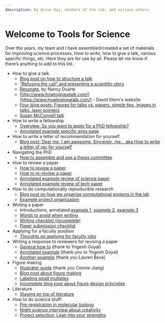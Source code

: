```yaml
---
description: By Arjun Raj, members of the lab, and various others
---
```


# Welcome to Tools for Science

Over the years, my team and I have assembled/created a set of materials for improving science processes. How to write, how to give a talk, various specific things, etc. Here they are for use by all. Please let me know if there’s anything to add to this list.

* How to give a talk.
  * [Blog post on how to structure a talk](group-1/blog-post-on-how-to-structure-a-talk.md)
  * [“Refusing the call” and presenting a scientific story](group-1/refusing-the-call-and-presenting-a-scientific-story.md)
  * [Resonate](https://www.duarte.com/resources/books/resonate/), by Nancy Duarte
  * [http://www.howtogiveatalk.com/](https://www.howtogiveatalk.com/) - David Stern's website
  * [Four blog posts: Figures for talks vs. papers, simple tips, images in talks, laser pointers](group-1/four-blog-posts-figures-for-talks-vs.-papers-simple-tips-images-in-talks-laser-pointers.md)
  * [Susan McConnell talk](https://www.ibiology.org/professional-development/scientific-presentations/)
* How to write a fellowship
  * [Overview: So you want to apply for a PhD fellowship?](group-2/so-you-want-to-apply-for-a-phd-fellowship.md)
  * [Annotated example specific aims page](group-2/annotated-example-of-a-specific-aims-page.md)
* How to write a letter of recommendation for yourself
  * [Blog post: Dear me, I am awesome. Sincerely, me… aka How to write a letter of rec for yourself](dear-me-i-am-awesome.-sincerely-me...-aka-how-to-write-a-letter-of-rec-for-yourself.md)
* Navigating the PhD
  * [How to assemble and use a thesis committee](group-3/some-personal-opinions-on-how-to-assemble-and-best-use-a-thesis-committee.md)
* How to review a paper
  * [How to review a paper](http://rajlaboratory.blogspot.com/2014/04/how-to-review-paper.html)
  * [How to re-review a paper](http://rajlaboratory.blogspot.com/2014/04/how-to-re-review-paper.html)
  * [Annotated example review of science paper](https://docs.google.com/document/d/1unO4J36sfmfynFNjBbjkjIiwrdAh0rg9BAB7TKF0R\_M/edit)
  * [Annotated example review of tech paper](https://docs.google.com/document/d/1k-DCuiR0cDM4h04AQXFjViNF2A0V0MLtA9zu9e-JmcU/edit)
* How to do computationally reproducible research
  * [Blog post on how we organize computational projects in the lab](http://rajlaboratory.blogspot.com/2017/08/figure-scripting-and-how-we-organize.html)
  * [Example project organization](https://github.com/arjunrajlaboratory/example\_project)
* Writing a paper
  * Introductions, annotated [example 1](https://docs.google.com/document/d/1nqVYRTql1sgUNxT9RfE0SX0RiyH3QlgUZgX\_Jg6fsos/edit?usp=sharing), [example 2](https://docs.google.com/document/d/1lGpMFtW4x4GOx-TUmVD\_iguM-vh3nvdjNhN-R2PyXt8/edit?usp=sharing), [example 3](https://docs.google.com/document/d/1TEFLJpjwRiSM2E0gmiUg98sZFEigg\_8Pj4vblEh39xI/edit?usp=sharing)
  * [Words to avoid when writing](https://docs.google.com/document/d/1r6nDcF43esu3xBjmk3ERAmaEHKEB75\_HflSkk3zZhBk/edit)
  * [Writing checklist (incomplete)](https://docs.google.com/document/d/1DmoBuFUK6bJG9C5AM5B7i12GI2ew8egg2b-50DdgRFI/edit)
  * [Paper submission checklist](https://docs.google.com/document/d/1\_5R2c6WVjV5qi5profAlMHQd2LHhhXgzmYn\_htsJl4Q/edit?usp=sharing)
* Applying for a faculty position
  * [Thoughts on applying for faculty jobs](https://docs.google.com/document/u/0/d/1Yew6wb1PMDPanPyJIRspqFvYDcIe7FwwvmKheRy8XHI/edit)
* Writing a response to reviewers for revising a paper
  * [General how to](https://docs.google.com/document/d/1fIpY8d90g0BrTCc0AAxr3PCZHhdVZUYPDxiPqSVkKOk/edit) (thank to Yogesh Goyal)
  * [Annotated example](https://docs.google.com/document/d/17f4pyQ1kowgTOIM7mazbXV8uzp2Ev8jaDOYp7MPnYF8/edit) (thank you to Yogesh Goyal)
  * [Another example](https://drive.google.com/file/d/13d9x4V\_RowStgSjDMm8MpiKx\_xtlj5pV/view?usp=sharing) (thank you Lauren Beck)
* Figure making
  * [Illustrator guide](https://docs.google.com/document/d/1psC5olObkGHDfw3c7am9jpD2OdCN4lnCU\_QF26MAQmQ/edit#heading=h.or1to9c1y8il) (thank you Connie Jiang)
  * [Blog post about figure making](http://rajlaboratory.blogspot.com/2019/08/i-adobe-illustrator-for-scientific.html)
  * [Labeling small multiples](http://rajlaboratory.blogspot.com/2016/01/a-proposal-for-how-to-label-small.html)
  * [Incomplete blog post about figure design principles](https://docs.google.com/document/d/1RozjPwJO57FndomEKUEkG9XwDNeXWj1X24TKq5CMNa0/edit)
* Literature
  * [Staying on top of literature](https://docs.google.com/document/d/1QrDpIoOlQaUVjDnRCYqi\_2IYYeWWz6OxC1w4pY5sIQs/edit)
* How to do science stuff:
  * [Pre-registration in molecular biology](https://rajlaboratory.blogspot.com/2024/02/pre-registration-in-molecular-biology.html)
  * [Night science interview about creativity](https://nightscience.buzzsprout.com/1744020/8346595-arjun-raj-s-bag-of-tricks)
  * [Project selection: Lean into your strengths](https://rajlaboratory.blogspot.com/2024/06/project-choice-lean-into-your-strengths.html)
